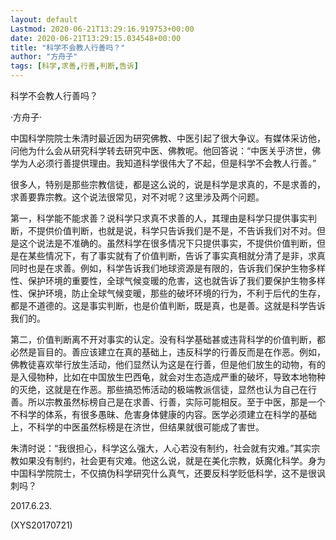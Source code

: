 ```yaml
---
layout: default
Lastmod: 2020-06-21T13:29:16.919753+00:00
date: 2020-06-21T13:29:15.034548+00:00
title: "科学不会教人行善吗？"
author: "方舟子"
tags: [科学,求善,行善,判断,告诉]
---
```


科学不会教人行善吗？

·方舟子·

中国科学院院士朱清时最近因为研究佛教、中医引起了很大争议。有媒体采访他，问他为什么会从研究科学转去研究中医、佛教呢。他回答说：“中医关乎济世，佛学为人必须行善提供理由。我知道科学很伟大了不起，但是科学不会教人行善。”

很多人，特别是那些宗教信徒，都是这么说的，说是科学是求真的，不是求善的，求善要靠宗教。这个说法很常见，对不对呢？这里涉及两个问题。

第一，科学能不能求善？说科学只求真不求善的人，其理由是科学只提供事实判断，不提供价值判断，也就是说，科学只告诉我们是不是，不告诉我们对不对。但是这个说法是不准确的。虽然科学在很多情况下只提供事实，不提供价值判断，但是在某些情况下，有了事实就有了价值判断，告诉了事实真相就分清了是非，求真同时也是在求善。例如，科学告诉我们地球资源是有限的，告诉我们保护生物多样性、保护环境的重要性，全球气候变暖的危害，这也就告诉了我们要保护生物多样性、保护环境，防止全球气候变暖，那些的破坏环境的行为，不利于后代的生存，都是不道德的。这是事实判断，也是价值判断，既是真，也是善。这就是科学告诉我们的。

第二，价值判断离不开对事实的认定。没有科学基础甚或违背科学的价值判断，都必然是盲目的。善应该建立在真的基础上，违反科学的行善反而是在作恶。例如，佛教徒喜欢举行放生活动，他们显然认为这是在行善，但是他们放生的动物，有的是入侵物种，比如在中国放生巴西龟，就会对生态造成严重的破坏，导致本地物种的灭绝，这就是在作恶。那些搞恐怖活动的极端教派信徒，显然也认为自己在行善。所以宗教虽然标榜自己是在求善、行善，实际可能相反。至于中医，那是一个不科学的体系，有很多愚昧、危害身体健康的内容。医学必须建立在科学的基础上，不科学的中医虽然标榜是在济世，但结果就很可能成了害世。

朱清时说：“我很担心，科学这么强大，人心若没有制约，社会就有灾难。”其实宗教如果没有制约，社会更有灾难。他这么说，就是在美化宗教，妖魔化科学。身为中国科学院院士，不仅搞伪科学研究什么真气，还要反科学贬低科学，这不是很讽刺吗？

2017.6.23.

(XYS20170721)

